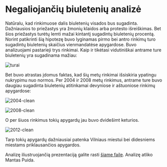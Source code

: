 Negaliojančių biuletenių analizė
==================================

Natūralu, kad rinkimuose dalis biuletenių visados bus sugadinta.
Dažniausios to priežastys yra žmonių klaidos arba protesto išreiškimas. Bet šios
priežastys turėtų lemti mažai kintantį sugadintų biuletenių procentą. Norint
patikrinti šią hipotezę buvo lyginamas pirmo bei
antro rinkimų turo sugadintų biuletenių skaičius vienmandatėse apygardose. 
Buvo analizuojami pastarieji trys rinkimai. Kaip ir tikėtasi vidutiniškai
antrame ture biuletenių yra sugadinama mažiau: 

![turai](https://github.com/vzemlys/psdatadive12/raw/master/Negaliojantys/turai.png)

Bet buvo atrastas įdomus faktas, kad
šių metų rinkimai išsiskiria ypatingu nukrypimu nuo normos. Per 2004 ir 2008
metų rinkimus, antrame ture buvo daugiau sugadinta biuletenių atitinkamai
devyniose ir aštuoniose rinkimų apygardose:

![2004-clean](https://github.com/vzemlys/psdatadive12/raw/master/Negaliojantys/2004_clean_kadidatai.png)

![2008-clean](https://github.com/vzemlys/psdatadive12/raw/master/Negaliojantys/2008_clean_kadidatai.png)

O per šiuos rinkimus tokių apygardų
jau buvo dvidešimt keturios. 

![2012-clean](https://github.com/vzemlys/psdatadive12/raw/master/Negaliojantys/2012_clean_kadidatai.png)

Tarp tokių apygardų dažniausiai patenka Vilniaus
miestui bei didesniems miestams priklausančios apygardos. 

Analizę iliustruojančią prezentaciją galite rasti [šiame faile](https://github.com/vzemlys/psdatadive12/raw/master/Negaliojantys/NegaliojantysBiuleteniai.pdf). Analizę atliko Mantas
Puida.
